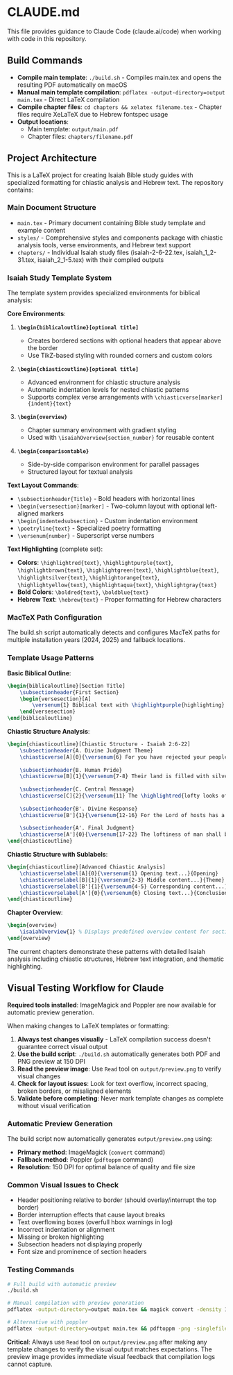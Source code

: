 # CLAUDE.md

This file provides guidance to Claude Code (claude.ai/code) when working with code in this repository.

## Build Commands

- **Compile main template**: `./build.sh` - Compiles main.tex and opens the resulting PDF automatically on macOS
- **Manual main template compilation**: `pdflatex -output-directory=output main.tex` - Direct LaTeX compilation
- **Compile chapter files**: `cd chapters && xelatex filename.tex` - Chapter files require XeLaTeX due to Hebrew fontspec usage
- **Output locations**: 
  - Main template: `output/main.pdf`
  - Chapter files: `chapters/filename.pdf`

## Project Architecture

This is a LaTeX project for creating Isaiah Bible study guides with specialized formatting for chiastic analysis and Hebrew text. The repository contains:

### Main Document Structure
- `main.tex` - Primary document containing Bible study template and example content
- `styles/` - Comprehensive styles and components package with chiastic analysis tools, verse environments, and Hebrew text support
- `chapters/` - Individual Isaiah study files (isaiah-2-6-22.tex, isaiah_1_2-31.tex, isaiah_2_1-5.tex) with their compiled outputs

### Isaiah Study Template System
The template system provides specialized environments for biblical analysis:

**Core Environments**:

1. **`\begin{biblicaloutline}[optional title]`**
   - Creates bordered sections with optional headers that appear above the border
   - Use TikZ-based styling with rounded corners and custom colors

2. **`\begin{chiasticoutline}[optional title]`**
   - Advanced environment for chiastic structure analysis
   - Automatic indentation levels for nested chiastic patterns
   - Supports complex verse arrangements with `\chiasticverse[marker]{indent}{text}`

3. **`\begin{overview}`**
   - Chapter summary environment with gradient styling
   - Used with `\isaiahOverview{section_number}` for reusable content

4. **`\begin{comparisontable}`**
   - Side-by-side comparison environment for parallel passages
   - Structured layout for textual analysis

**Text Layout Commands**:
- `\subsectionheader{Title}` - Bold headers with horizontal lines
- `\begin{versesection}[marker]` - Two-column layout with optional left-aligned markers
- `\begin{indentedsubsection}` - Custom indentation environment
- `\poetryline{text}` - Specialized poetry formatting
- `\versenum{number}` - Superscript verse numbers

**Text Highlighting** (complete set):
- **Colors**: `\highlightred{text}`, `\highlightpurple{text}`, `\highlightbrown{text}`, `\highlightgreen{text}`, `\highlightblue{text}`, `\highlightsilver{text}`, `\highlightorange{text}`, `\highlightyellow{text}`, `\highlightaqua{text}`, `\highlightgray{text}`
- **Bold Colors**: `\boldred{text}`, `\boldblue{text}`
- **Hebrew Text**: `\hebrew{text}` - Proper formatting for Hebrew characters

### MacTeX Path Configuration
The build.sh script automatically detects and configures MacTeX paths for multiple installation years (2024, 2025) and fallback locations.

### Template Usage Patterns

**Basic Biblical Outline**:
```latex
\begin{biblicaloutline}[Section Title]
    \subsectionheader{First Section}
    \begin{versesection}[A]
        \versenum{1} Biblical text with \highlightpurple{highlighting}...
    \end{versesection}
\end{biblicaloutline}
```

**Chiastic Structure Analysis**:
```latex
\begin{chiasticoutline}[Chiastic Structure - Isaiah 2:6-22]
    \subsectionheader{A. Divine Judgment Theme}
    \chiasticverse[A]{0}{\versenum{6} For you have rejected your people, the house of Jacob...}
    
    \subsectionheader{B. Human Pride}
    \chiasticverse[B]{1}{\versenum{7-8} Their land is filled with silver and gold...}
    
    \subsectionheader{C. Central Message}
    \chiasticverse[C]{2}{\versenum{11} The \highlightred{lofty looks of man} shall be humbled...}
    
    \subsectionheader{B'. Divine Response}
    \chiasticverse[B']{1}{\versenum{12-16} For the Lord of hosts has a day...}
    
    \subsectionheader{A'. Final Judgment}
    \chiasticverse[A']{0}{\versenum{17-22} The loftiness of man shall be bowed down...}
\end{chiasticoutline}
```

**Chiastic Structure with Sublabels**:
```latex
\begin{chiasticoutline}[Advanced Chiastic Analysis]
    \chiasticverselabel[A]{0}{\versenum{1} Opening text...}{Opening}
    \chiasticverselabel[B]{1}{\versenum{2-3} Middle content...}{Theme}
    \chiasticverselabel[B']{1}{\versenum{4-5} Corresponding content...}{Response}
    \chiasticverselabel[A']{0}{\versenum{6} Closing text...}{Conclusion}
\end{chiasticoutline}
```

**Chapter Overview**:
```latex
\begin{overview}
    \isaiahOverview{1} % Displays predefined overview content for section 1
\end{overview}
```

The current chapters demonstrate these patterns with detailed Isaiah analysis including chiastic structures, Hebrew text integration, and thematic highlighting.

## Visual Testing Workflow for Claude

**Required tools installed**: ImageMagick and Poppler are now available for automatic preview generation.

When making changes to LaTeX templates or formatting:

1. **Always test changes visually** - LaTeX compilation success doesn't guarantee correct visual output
2. **Use the build script**: `./build.sh` automatically generates both PDF and PNG preview at 150 DPI
3. **Read the preview image**: Use `Read` tool on `output/preview.png` to verify visual changes
4. **Check for layout issues**: Look for text overflow, incorrect spacing, broken borders, or misaligned elements
5. **Validate before completing**: Never mark template changes as complete without visual verification

### Automatic Preview Generation
The build script now automatically generates `output/preview.png` using:
- **Primary method**: ImageMagick (`convert` command)
- **Fallback method**: Poppler (`pdftoppm` command)
- **Resolution**: 150 DPI for optimal balance of quality and file size

### Common Visual Issues to Check
- Header positioning relative to border (should overlay/interrupt the top border)
- Border interruption effects that cause layout breaks
- Text overflowing boxes (overfull hbox warnings in log)
- Incorrect indentation or alignment
- Missing or broken highlighting
- Subsection headers not displaying properly
- Font size and prominence of section headers

### Testing Commands
```bash
# Full build with automatic preview
./build.sh

# Manual compilation with preview generation
pdflatex -output-directory=output main.tex && magick convert -density 150 output/main.pdf[0] output/preview.png

# Alternative with poppler
pdflatex -output-directory=output main.tex && pdftoppm -png -singlefile -r 150 output/main.pdf output/preview
```

**Critical**: Always use `Read` tool on `output/preview.png` after making any template changes to verify the visual output matches expectations. The preview image provides immediate visual feedback that compilation logs cannot capture.
